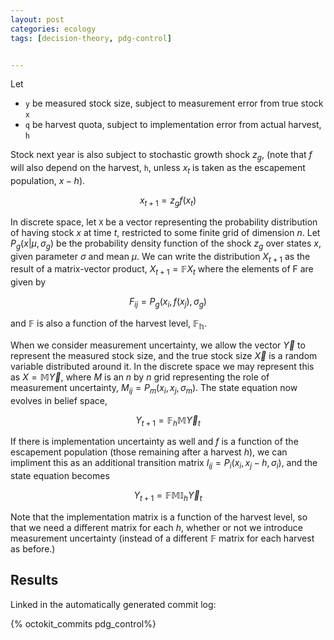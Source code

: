 ```yaml
---
layout: post
categories: ecology
tags: [decision-theory, pdg-control]


---
```

Let 

* `y` be measured stock size, subject to measurement error from true stock `x`
* `q` be harvest quota, subject to implementation error from actual harvest, `h`

Stock next year is also subject to stochastic growth shock $z_g$, (note that $f$ will also depend on the harvest, `h`, unless $x_t$ is taken as the escapement population, $x-h$).

$$ x_{t+1} = z_g f(x_t) $$

In discrete space, let `X` be a vector representing the probability distribution of having stock $x$ at time $t$, restricted to some finite grid of dimension $n$.  Let $P_g(x | \mu, \sigma_g)$ be the probability density function of the shock $z_g$ over states $x$, given parameter $\sigma$ and mean $\mu$. We can write the distribution $X_{t+1}$ as the result of a matrix-vector product, $X_{t+1} = \mathbb{F} X_t$ where the elements of F are given by

$$ F_{ij} = P_g(x_i, f(x_j), \sigma_g) $$

and $\mathbb{F}$ is also a function of the harvest level, $\mathbb{F_h}$.  

When we consider measurement uncertainty, we allow the vector $\vec Y$ to represent the measured stock size, and the true stock size $\vec X$ is a random variable distributed around it.  In the discrete space we may represent this as $X = \mathbb{M} \vec Y$, where $M$ is an $n$ by $n$ grid representing the role of measurement uncertainty, $M_{ij} = P_m(x_i, x_j, \sigma_m)$.  The state equation now evolves in belief space,

$$ Y_{t+1} = \mathbb{F}_h \mathbb{M} \vec Y_t $$ 



If there is implementation uncertainty as well and $f$ is a function of the escapement population (those remaining after a harvest $h$), we can impliment this as an additional transition matrix $I_{ij} = P_i(x_i, x_j-h, \sigma_i)$, and the state equation becomes 

$$ Y_{t+1} = \mathbb{F} \mathbb{M} \mathbb{I}_h \vec Y_t $$ 

Note that the implementation matrix is a function of the harvest level, so that we need a different matrix for each $h$, whether or not we introduce measurement uncertainty (instead of a different $\mathbb{F}$ matrix for each harvest as before.) 



## Results

Linked in the automatically generated commit log:

{% octokit_commits pdg_control%}

